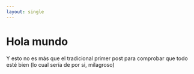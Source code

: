 ```yaml
---
layout: single
---
```



# Hola mundo

Y esto no es más que el tradicional primer post para comprobar que todo esté bien (lo cual sería de por si, milagroso)

